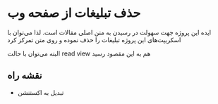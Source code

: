 # حذف تبلیغات از صفحه وب

ایده این پروژه جهت سهولت در رسیدن به متن اصلی مقالات است. لذا می‌توان با اسکریپت‌های این پروژه تبلیغات را حذف نموده و روی متن تمرکز کرد

البته می‌توان با حالت  read view هم به این مقصود رسید

## نقشه راه

* تبدیل به اکستنشن